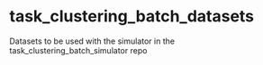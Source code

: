 # task_clustering_batch_datasets
Datasets to be used  with the simulator in the task_clustering_batch_simulator repo
